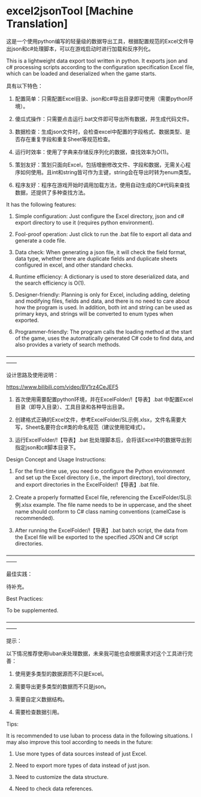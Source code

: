 # excel2jsonTool [Machine Translation]
这是一个使用python编写的轻量级的数据导出工具，根据配置规范的Excel文件导出json和c#处理脚本，可以在游戏启动时进行加载和反序列化。

This is a lightweight data export tool written in python. It exports json and c# processing scripts according to the configuration specification Excel file, which can be loaded and deserialized when the game starts.


具有以下特色：

1. 配置简单：只需配置Excel目录、json和c#导出目录即可使用（需要python环境）。

2. 傻瓜式操作：只需要点击运行.bat文件即可导出所有数据，并生成代码文件。

3. 数据检查：生成json文件时，会检查excel中配置的字段格式、数据类型、是否存在重复字段和重复Sheet等规范检查。

4. 运行时效率：使用了字典来存储反序列化的数据，查找效率为O(1)。

5. 策划友好：策划只面向Excel，包括增删修改文件、字段和数据，无需关心程序如何使用。且int和string皆可作为主键，string会在导出时转为enum类型。

6. 程序友好：程序在游戏开始时调用加载方法，使用自动生成的C#代码来查找数据，还提供了多种查找方法。


It has the following features:

1. Simple configuration: Just configure the Excel directory, json and c# export directory to use it (requires python environment).

2. Fool-proof operation: Just click to run the .bat file to export all data and generate a code file.

3. Data check: When generating a json file, it will check the field format, data type, whether there are duplicate fields and duplicate sheets configured in excel, and other standard checks.

4. Runtime efficiency: A dictionary is used to store deserialized data, and the search efficiency is O(1).

5. Designer-friendly: Planning is only for Excel, including adding, deleting and modifying files, fields and data, and there is no need to care about how the program is used. In addition, both int and string can be used as primary keys, and strings will be converted to enum types when exported.

6. Programmer-friendly: The program calls the loading method at the start of the game, uses the automatically generated C# code to find data, and also provides a variety of search methods.

——————————————————————————————————————

设计思路及使用说明：

https://www.bilibili.com/video/BV1rz4CeJEF5

1. 首次使用需要配置python环境，并在ExcelFolder/!【导表】.bat 中配置Excel目录（即导入目录）、工具目录和各种导出目录。

2. 创建格式正确的Excel文件，参考ExcelFolder/SL示例.xlsx，文件名需要大写，Sheet名要符合c#类的命名规范（建议使用驼峰式）。

3. 运行ExcelFolder/!【导表】.bat 批处理脚本后，会将该Excel中的数据导出到指定json和c#脚本目录下。


Design Concept and Usage Instructions:

1. For the first-time use, you need to configure the Python environment and set up the Excel directory (i.e., the import directory), tool directory, and export directories in the ExcelFolder/!【导表】.bat file.

2. Create a properly formatted Excel file, referencing the ExcelFolder/SL示例.xlsx example. The file name needs to be in uppercase, and the sheet name should conform to C# class naming conventions (camelCase is recommended).

3. After running the ExcelFolder/!【导表】.bat batch script, the data from the Excel file will be exported to the specified JSON and C# script directories.

——————————————————————————————————————

最佳实践：

待补充。


Best Practices:

To be supplemented.

——————————————————————————————————————

提示：

以下情况推荐使用luban来处理数据，未来我可能也会根据需求对这个工具进行完善：

1. 使用更多类型的数据源而不只是Excel。

2. 需要导出更多类型的数据而不只是json。

3. 需要自定义数据结构。

4. 需要检查数据引用。


Tips:

It is recommended to use luban to process data in the following situations. I may also improve this tool according to needs in the future:

1. Use more types of data sources instead of just Excel.

2. Need to export more types of data instead of just json.

3. Need to customize the data structure.

4. Need to check data references.

